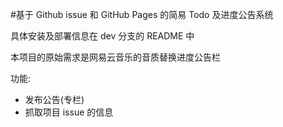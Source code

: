 #基于 Github issue 和 GitHub Pages 的简易 Todo 及进度公告系统

具体安装及部署信息在 dev 分支的 README 中

本项目的原始需求是网易云音乐的音质替换进度公告栏

功能:

- 发布公告(专栏)
- 抓取项目 issue 的信息

